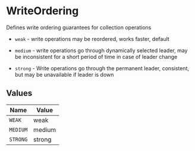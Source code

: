 # WriteOrdering

Defines write ordering guarantees for collection operations

* `weak` - write operations may be reordered, works faster, default

* `medium` - write operations go through dynamically selected leader, may be inconsistent for a short period of time in case of leader change

* `strong` - Write operations go through the permanent leader, consistent, but may be unavailable if leader is down


## Values

| Name     | Value    |
| -------- | -------- |
| `WEAK`   | weak     |
| `MEDIUM` | medium   |
| `STRONG` | strong   |